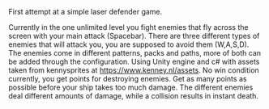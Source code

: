 First attempt at a simple laser defender game.

Currently in the one unlimited level you fight enemies that fly across the screen with your main attack (Spacebar).
There are three different types of enemies that will attack you, you are supposed to avoid them (W,A,S,D).
The enemies come in different patterns, packs and paths, more of both can be added through the configuration.
Using Unity engine and c# with assets taken from kennysprites at https://www.kenney.nl/assets.
No win condition currently, you get points for destroying enemies. 
Get as many points as possible before your ship takes too much damage.
The different enemies deal different amounts of damage, while a collision results in instant death.

